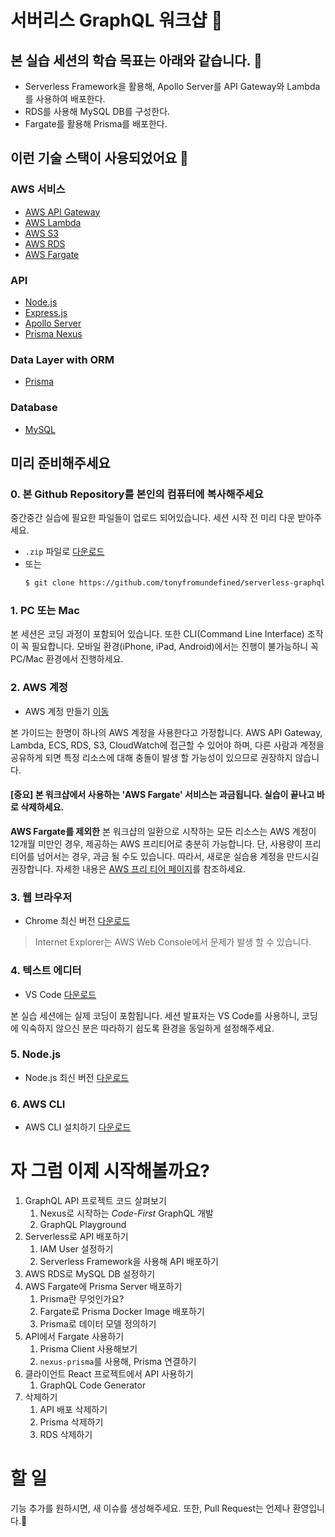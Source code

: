 # 서버리스 GraphQL 워크샵 🍯

## 본 실습 세션의 학습 목표는 아래와 같습니다. 👏
- Serverless Framework을 활용해, Apollo Server를 API Gateway와 Lambda를 사용하여 배포한다.
- RDS를 사용해 MySQL DB를 구성한다.
- Fargate를 활용해 Prisma를 배포한다.

## 이런 기술 스택이 사용되었어요 🧐
### AWS 서비스
- [AWS API Gateway](https://aws.amazon.com/ko/api-gateway/)
- [AWS Lambda](https://aws.amazon.com/ko/lambda/)
- [AWS S3](https://aws.amazon.com/ko/s3/)
- [AWS RDS](https://aws.amazon.com/ko/rds/)
- [AWS Fargate](https://aws.amazon.com/ko/fargate/)

### API
- [Node.js](https://nodejs.org/en/about/)
- [Express.js](https://expressjs.com/ko/)
- [Apollo Server](https://www.apollographql.com/docs/apollo-server/)
- [Prisma Nexus](https://nexus.js.org/)

### Data Layer with ORM
- [Prisma](https://www.prisma.io/)

### Database
- [MySQL](https://www.mysql.com/)

##  미리 준비해주세요
### 0. 본 Github Repository를 본인의 컴퓨터에 복사해주세요
중간중간 실습에 필요한 파일들이 업로드 되어있습니다. 세션 시작 전 미리 다운 받아주세요.
- `.zip` 파일로 [다운로드](https://github.com/tonyfromundefined/ausg-seminar-2018/archive/master.zip)
- 또는
  ```bash
  $ git clone https://github.com/tonyfromundefined/serverless-graphql-workshop
  ```

### 1. PC 또는 Mac
본 세션은 코딩 과정이 포함되어 있습니다. 또한 CLI(Command Line Interface) 조작이 꼭 필요합니다. 모바일 환경(iPhone, iPad, Android)에서는 진행이 불가능하니 꼭 PC/Mac 환경에서 진행하세요.

### 2. AWS 계정
- AWS 계정 만들기 [이동](https://aws.amazon.com/ko/)

본 가이드는 한명이 하나의 AWS 계정을 사용한다고 가정합니다. AWS API Gateway, Lambda, ECS, RDS, S3, CloudWatch에 접근할 수 있어야 하며, 다른 사람과 계정을 공유하게 되면 특정 리소스에 대해 충돌이 발생 할 가능성이 있으므로 권장하지 않습니다.

#### [중요] 본 워크샵에서 사용하는 'AWS Fargate' 서비스는 **과금**됩니다. 실습이 끝나고 바로 삭제하세요.

**AWS Fargate를 제외한** 본 워크샵의 일환으로 시작하는 모든 리소스는 AWS 계정이 12개월 미만인 경우, 제공하는 AWS 프리티어로 충분히 가능합니다. 단, 사용량이 프리티어를 넘어서는 경우, 과금 될 수도 있습니다. 따라서, 새로운 실습용 계정을 만드시길 권장합니다. 자세한 내용은 [AWS 프리 티어 페이지](https://aws.amazon.com/free/)를 참조하세요.

### 3. 웹 브라우저
- Chrome 최신 버전 [다운로드](https://www.google.com/chrome/)

> Internet Explorer는 AWS Web Console에서 문제가 발생 할 수 있습니다.

### 4. 텍스트 에디터
- VS Code [다운로드](https://code.visualstudio.com/)

본 실습 세션에는 실제 코딩이 포함됩니다. 세션 발표자는 VS Code를 사용하니, 코딩에 익숙하지 않으신 분은 따라하기 쉽도록 환경을 동일하게 설정해주세요.

### 5. Node.js
- Node.js 최신 버전 [다운로드](https://nodejs.org/en/)

### 6. AWS CLI
- AWS CLI 설치하기 [다운로드](https://aws.amazon.com/ko/cli/)


# 자 그럼 이제 시작해볼까요?
1. GraphQL API 프로젝트 코드 살펴보기
    1. Nexus로 시작하는 *Code-First* GraphQL 개발
    2. GraphQL Playground
2. Serverless로 API 배포하기
    1. IAM User 설정하기
    2. Serverless Framework을 사용해 API 배포하기
3. AWS RDS로 MySQL DB 설정하기
4. AWS Fargate에 Prisma Server 배포하기
    1. Prisma란 무엇인가요?
    2. Fargate로 Prisma Docker Image 배포하기
    3. Prisma로 데이터 모델 정의하기
5. API에서 Fargate 사용하기
    1. Prisma Client 사용해보기
    1. `nexus-prisma`를 사용해, Prisma 연결하기
6. 클라이언트 React 프로젝트에서 API 사용하기
    1. GraphQL Code Generator
7. 삭제하기
    1. API 배포 삭제하기
    2. Prisma 삭제하기
    3. RDS 삭제하기

# 할 일
기능 추가를 원하시면, 새 이슈를 생성해주세요. 또한, Pull Request는 언제나 환영입니다.🙏

